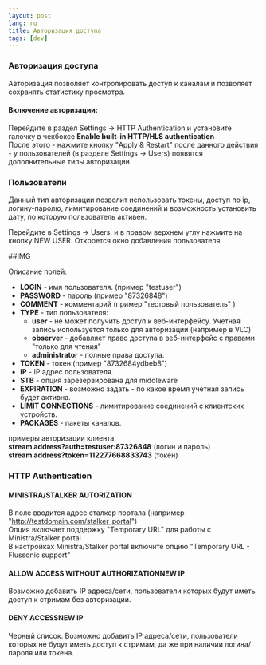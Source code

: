 ```yaml
---
layout: post
lang: ru
title: Авторизация доступа
tags: [dev]
---
```


### Авторизация доступа

<!-- more -->

Авторизация позволяет контролировать доступ к каналам и позволяет сохранять статистику просмотра.

#### Включение авторизации:

Перейдите в раздел Settings -> HTTP Authentication и установите галочку в чекбоксе **Enable built-in HTTP/HLS authentication**  
После этого - нажмите кнопку "Apply & Restart" после данного действия - у пользователей (в разделе Settings -> Users) появятся дополнительные типы авторизации.

### Пользователи

Данный тип авторизации позволит использовать токены, доступ по ip, логину-паролю, лимитирование соединений и возможность установить дату, по которую пользователь активен.  

Перейдите в Settings -> Users, и в правом верхнем углу нажмите на кнопку NEW USER. Откроется окно добавления пользователя.

##IMG

Описание полей:  

- **LOGIN** - имя пользователя. (пример "testuser") 
- **PASSWORD** - пароль (пример "87326848") 
- **COMMENT** - комментарий (пример "тестовый пользователь" ) 
- **TYPE** - тип пользователя:
  - **user** - не может получить доступ к веб-интерфейсу. Учетная запись используется только для авторизации (например в VLC)  
  - **observer** - добавляет право доступа в веб-интерфейс с правами "только для чтения"  
  - **administrator** - полные права доступа.  
- **TOKEN** - токен (пример "8732684ydbeb8")  
- **IP** - IP адрес пользователя.   
- **STB** - опция зарезервирована для middleware  
- **EXPIRATION** - возможно задать - по какое время учетная запись будет активна.   
- **LIMIT CONNECTIONS** - лимитирование соединений с клиентских устройств.   
- **PACKAGES** - пакеты каналов.   

примеры авторизации клиента:  
**stream address?auth=testuser:87326848** (логин и пароль)   
**stream address?token=112277668833743** (токен)  

### HTTP Authentication

#### MINISTRA/STALKER AUTORIZATION  
В поле вводится адрес сталкер портала (например "http://testdomain.com/stalker_portal")  
Опция включает поддержку "Temporary URL" для работы с Ministra/Stalker portal  
В настройках Ministra/Stalker portal включите опцию "Temporary URL - Flussonic support"  

#### ALLOW ACCESS WITHOUT AUTHORIZATIONNEW IP

Возможно добавить IP адреса/сети, пользователи которых будут иметь доступ к стримам без авторизации.  

#### DENY ACCESSNEW IP

Черный список. Возможно добавить IP адреса/сети, пользователи которых не будут иметь доступ к стримам, да же при наличии логина/пароля или токена.


